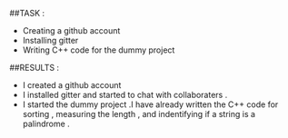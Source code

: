 ##TASK :   
 - Creating a github account
 - Installing gitter 
 - Writing C++ code for the dummy project  

##RESULTS :   
 - I created a github account 
 - I installed gitter and started to chat with collaboraters .
 - I  started the dummy project .I have already written the C++ code for sorting , measuring the length ,
   and indentifying if a string is a palindrome .
